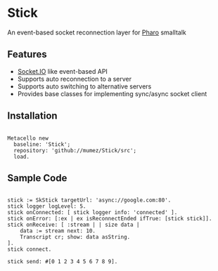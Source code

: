 # Stick
An event-based socket reconnection layer for [Pharo](https://pharo.org) smalltalk

## Features

- [Socket.IO](https://socket.io/) like event-based API
- Supports auto reconnection to a server
- Supports auto switching to alternative servers
- Provides base classes for implementing sync/async socket client 

## Installation

```smalltalk

Metacello new
  baseline: 'Stick';
  repository: 'github://mumez/Stick/src';
  load.
```

## Sample Code

```smalltalk

stick := SkStick targetUrl: 'async://google.com:80'.
stick logger logLevel: 5.
stick onConnected: [ stick logger info: 'connected' ].
stick onError: [:ex | ex isReconnectEnded ifTrue: [stick stick]].
stick onReceive: [ :stream | | size data |
    data := stream next: 10.
    Transcript cr; show: data asString.
].
stick connect.

stick send: #[0 1 2 3 4 5 6 7 8 9].
```

